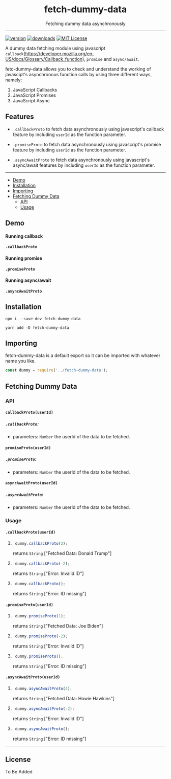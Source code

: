 <div align="center">
  <h1>fetch-dummy-data</h1>
  Fetching dummy data asynchronously
</div>

<hr />

[![version](https://image-link)](https://package-link) [![downloads](https://image-link)](https://package-link) [![MIT License](https://image-link)](https://License-link)

A dummy data fetching module using javascript `callback`(https://developer.mozilla.org/en-US/docs/Glossary/Callback_function), `promise` and `async/await`.

fetc-dummy-data allows you to check and understand the working of javascipt's asynchronous function calls by using three different ways, namely:
1. JavaScript Callbacks
2. JavaScript Promises
3. JavaScript Async

## Features

- `.callbackProto` to fetch data asynchronously using javascript's callback feature by including `userId` as the function parameter.

- `.promiseProto` to fetch data asynchronously using javascript's promise feature by including `userId` as the function parameter.

- `.asyncAwaitProto` to fetch data asynchronously using javascript's async/await features by including `userId` as the function parameter.

---

- [Demo](#demo)
- [Installation](#installation)
- [Importing](#importing)
- [Fetching Dummy Data](#fetching-dummy-data)
    - [API](#api)
    - [Usage](#usage)

## Demo

#### Running callback

**`.callbackProto`**

#### Running promise

**`.promiseProto`**

#### Running async/await

**`.asyncAwaitProto`**

## Installation

`npm i --save-dev fetch-dummy-data`

`yarn add -D fetch-dummy-data`

## Importing

fetch-dummy-data is a default export so it can be imported with whatever name you like.

```js
const dummy = require('../fetch-dummy-data');
```

## Fetching Dummy Data

### API

#### `callbackProto(userId)`

##### `.callbackProto`:

- parameters: `Number` the userId of the data to be fetched.

#### `promiseProto(userId)`

##### `.promiseProto`:

- parameters: `Number` the userId of the data to be fetched.

#### `asyncAwaitProto(userId)`

##### `.asyncAwaitProto`:

- parameters: `Number` the userId of the data to be fetched.

### Usage

#### `.callbackProto(userId)`

1. ```js
    dummy.callbackProto(2);
    ```
    returns `String` ["Fetched Data: Donald Trump"]

2. ```js
    dummy.callbackProto(-2);
    ```
    returns `String` ["Error: Invalid ID"]

3. ```js
    dummy.callbackProto();
    ```
    returns `String` ["Error: ID missing"]

#### `.promiseProto(userId)`

1. ```js
    dummy.promiseProto(1);
    ```
    returns `String` ["Fetched Data: Joe Biden"]

2. ```js
    dummy.promiseProto(-2);
    ```
    returns `String` ["Error: Invalid ID"]

3. ```js
    dummy.promiseProto();
    ```
    returns `String` ["Error: ID missing"]

#### `.asyncAwaitProto(userId)`

1. ```js
    dummy.asyncAwaitProto(4);
    ```
    returns `String` ["Fetched Data: Howie Hawkins"]

2. ```js
    dummy.asyncAwaitProto(-2);
    ```
    returns `String` ["Error: Invalid ID"]

3. ```js
    dummy.asyncAwaitProto();
    ```
    returns `String` ["Error: ID missing"]

---

## License

To Be Added
